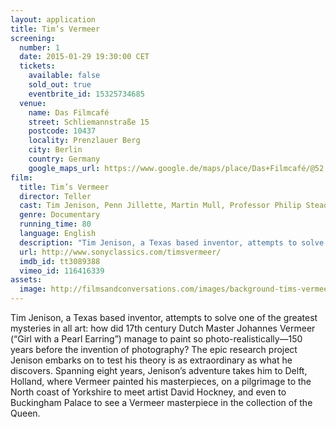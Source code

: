 ```yaml
---
layout: application
title: Tim’s Vermeer
screening:
  number: 1
  date: 2015-01-29 19:30:00 CET
  tickets:
    available: false
    sold_out: true
    eventbrite_id: 15325734685
  venue:
    name: Das Filmcafé
    street: Schliemannstraße 15
    postcode: 10437
    locality: Prenzlauer Berg
    city: Berlin
    country: Germany
    google_maps_url: https://www.google.de/maps/place/Das+Filmcafé/@52.543592,13.41985,17z/data=!4m6!1m3!3m2!1s0x47a84dff985f5863:0x6730066f8aa942d6!2sDas+Filmcafé!3m1!1s0x47a84dff985f5863:0x6730066f8aa942d6
film:
  title: Tim’s Vermeer
  director: Teller
  cast: Tim Jenison, Penn Jillette, Martin Mull, Professor Philip Steadman, David Hockney, Dr. Colin Blakemore
  genre: Documentary
  running_time: 80
  language: English
  description: "Tim Jenison, a Texas based inventor, attempts to solve one of the greatest mysteries in all art: how did 17th century Dutch Master Johannes Vermeer manage to paint so photo-realistically—150 years before the invention of photography?"
  url: http://www.sonyclassics.com/timsvermeer/
  imdb_id: tt3089388
  vimeo_id: 116416339
assets:
  image: http://filmsandconversations.com/images/background-tims-vermeer.jpg
---
```

Tim Jenison, a Texas based inventor, attempts to solve one of the greatest mysteries in all art: how did 17th century Dutch Master Johannes Vermeer (“Girl with a Pearl Earring”) manage to paint so photo-realistically—150 years before the invention of photography?  The epic research project Jenison embarks on to test his theory is as extraordinary as what he discovers.  Spanning eight years, Jenison’s adventure takes him to Delft, Holland, where Vermeer painted his masterpieces, on a pilgrimage to the North coast of Yorkshire to meet artist David Hockney, and even to Buckingham Palace to see a Vermeer masterpiece in the collection of the Queen.
